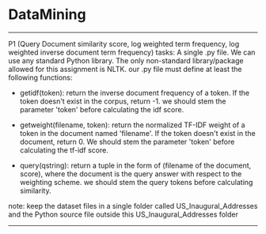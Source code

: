 # DataMining
____________________________________________________________________________________________________________________________________________
P1 (Query Document similarity score, log weighted term frequency, log weighted inverse document term frequency)
tasks:
A single .py file.</b> We can use any standard Python library. The only non-standard library/package allowed for this assignment is NLTK. our .py file must define at least the following functions:

* getidf(token): return the inverse document frequency of a token. If the token doesn't exist in the corpus, return -1. we should stem the parameter 'token' before calculating the idf score.

* getweight(filename, token): return the normalized TF-IDF weight of a token in the document named 'filename'. If the token doesn't exist in the document, return 0. We should stem the parameter 'token' before calculating the tf-idf score.

* query(qstring): return a tuple in the form of (filename of the document, score), where the document is the query answer with respect to the weighting scheme. we should stem the query tokens before calculating similarity.

note: keep the dataset files in a single folder called US_Inaugural_Addresses and the Python source file outside this US_Inaugural_Addresses folder
__________________________________________________________________________________________________________________________________________
